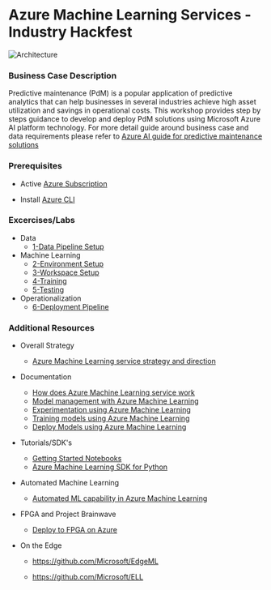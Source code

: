 # Azure Machine Learning Services - Industry Hackfest

![Architecture](https://raw.githubusercontent.com/jomit/AMLWorkshop/master/images/architecture.png)

### Business Case Description

Predictive maintenance (PdM) is a popular application of predictive analytics that can help businesses in several industries achieve high asset utilization and savings in operational costs. This workshop provides step by steps guidance to develop and deploy PdM solutions using Microsoft Azure AI platform technology. For more detail guide around business case and data requirements please refer to [Azure AI guide for predictive maintenance solutions](https://docs.microsoft.com/en-us/azure/machine-learning/team-data-science-process/cortana-analytics-playbook-predictive-maintenance)

### Prerequisites

- Active [Azure Subscription](https://azure.microsoft.com/en-us/free/)

- Install [Azure CLI](https://docs.microsoft.com/en-us/cli/azure/install-azure-cli?view=azure-cli-latest)

### Excercises/Labs

- Data
    - [1-Data Pipeline Setup](https://github.com/jomit/AMLWorkshop/blob/master/1-DataPipeline/README.md) 
- Machine Learning
    - [2-Environment Setup](https://github.com/jomit/AMLWorkshop/blob/master/2-EnvironmentSetup/README.md)
    - [3-Workspace Setup](https://github.com/jomit/AMLWorkshop/blob/master/3-WorkspaceSetup/README.md)
    - [4-Training](https://github.com/jomit/AMLWorkshop/blob/master/4-Training/README.md)
    - [5-Testing](https://github.com/jomit/AMLWorkshop/blob/master/5-Testing/README.md)
- Operationalization
    - [6-Deployment Pipeline](https://github.com/jomit/AMLWorkshop/blob/master/6-DeploymentPipeline/README.md)


### Additional Resources

- Overall Strategy

    - [Azure Machine Learning service strategy and direction](https://azure.microsoft.com/en-us/blog/azure-ai-making-ai-real-for-business/)

- Documentation 

    - [How does Azure Machine Learning service work](https://docs.microsoft.com/en-us/azure/machine-learning/service/concept-azure-machine-learning-architecture)
    - [Model management with Azure Machine Learning](https://docs.microsoft.com/en-us/azure/machine-learning/service/concept-model-management-and-deployment)
    - [Experimentation using Azure Machine Learning](https://azure.microsoft.com/en-us/blog/experimentation-using-azure-machine-learning/)
    - [Training models using Azure Machine Learning](https://docs.microsoft.com/en-us/azure/machine-learning/service/how-to-set-up-training-targets)
    - [Deploy Models using Azure Machine Learning](https://docs.microsoft.com/en-us/azure/machine-learning/service/how-to-deploy-and-where)

- Tutorials/SDK's

    - [Getting Started Notebooks](https://github.com/Azure/MachineLearningNotebooks/tree/master/01.getting-started)
    - [Azure Machine Learning SDK for Python](https://docs.microsoft.com/en-us/python/api/overview/azure/ml/intro?view=azure-ml-py)

- Automated Machine Learning

    - [Automated ML capability in Azure Machine Learning](https://azure.microsoft.com/en-us/blog/announcing-automated-ml-capability-in-azure-machine-learning/)

- FPGA and Project Brainwave

    - [Deploy to FPGA on Azure](https://docs.microsoft.com/en-us/azure/machine-learning/service/how-to-deploy-fpga-web-service)

- On the Edge

    - https://github.com/Microsoft/EdgeML
    
    - https://github.com/Microsoft/ELL


